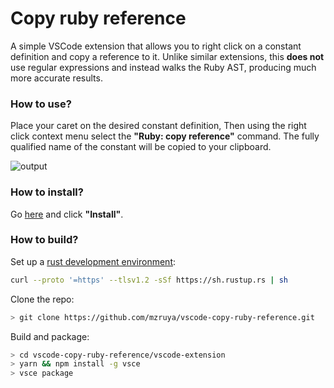 # Copy ruby reference
A simple VSCode extension that allows you to right click on a constant definition and copy a reference to it. Unlike similar extensions, this **does not** use regular expressions and instead walks the Ruby AST, producing much more accurate results.

### How to use?
Place your caret on the desired constant definition, Then using the right click context menu select the **"Ruby: copy reference"** command. The fully qualified name of the constant will be copied to your clipboard.

![output](https://user-images.githubusercontent.com/653256/175824647-c25166d9-9dcd-4c55-9727-e3a26732a5eb.gif)

### How to install?
Go [here](https://marketplace.visualstudio.com/items?itemName=mzruya.copy-ruby-reference) and click **"Install"**.

### How to build?
Set up a [rust development environment](https://rustup.rs/):
```bash
curl --proto '=https' --tlsv1.2 -sSf https://sh.rustup.rs | sh
```

Clone the repo:
```bash
> git clone https://github.com/mzruya/vscode-copy-ruby-reference.git
```

Build and package:
```bash
> cd vscode-copy-ruby-reference/vscode-extension
> yarn && npm install -g vsce
> vsce package
```
